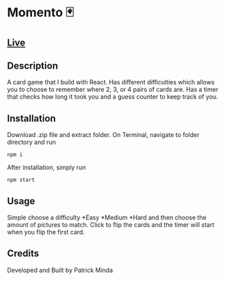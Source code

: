 # Momento :black_joker: 
## [Live](https://momentogame.netlify.app/)
## Description
A card game that I build with React.
Has different difficulties which allows you to choose to remember where 2, 3, or 4 pairs of cards are.
Has a timer that checks how long it took you and a guess counter to keep track of you.

## Installation
Download .zip file and extract folder. On Terminal, navigate to folder directory and run 
```
npm i
```
After installation, simply run 
```
npm start
```

## Usage
Simple choose a difficulty 
  *Easy
  *Medium
  *Hard
and then choose the amount of pictures to match.
Click to flip the cards and the timer will start when you flip the first card.


## Credits
Developed and Built by Patrick Minda
